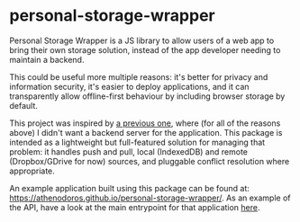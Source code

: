 # personal-storage-wrapper

Personal Storage Wrapper is a JS library to allow users of a web app to bring their own storage solution, instead of the app developer needing to maintain a backend.

This could be useful more multiple reasons: it's better for privacy and information security, it's easier to deploy applications, and it can transparently allow offline-first behaviour by including browser storage by default.

This project was inspired by [a previous one](https://github.com/Athenodoros/TopHat), where (for all of the reasons above) I didn't want a backend server for the application.
This package is intended as a lightweight but full-featured solution for managing that problem: it handles push and pull, local (IndexedDB) and remote (Dropbox/GDrive for now) sources, and pluggable conflict resolution where appropriate.

An example application built using this package can be found at: https://athenodoros.github.io/personal-storage-wrapper/. As an example of the API, have a look at the main entrypoint for that application [here](https://github.com/Athenodoros/personal-storage-wrapper/blob/main/personal-storage-wrapper-example/src/application/index.tsx).
